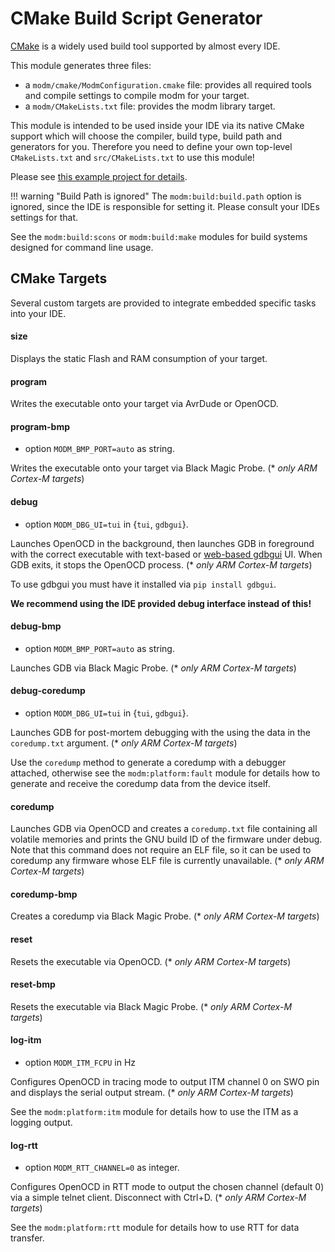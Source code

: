 # CMake Build Script Generator

[CMake][] is a widely used build tool supported by almost every IDE.

This module generates three files:

- a `modm/cmake/ModmConfiguration.cmake` file: provides all required tools and
  compile settings to compile modm for your target.
- a `modm/CMakeLists.txt` file: provides the modm library target.

This module is intended to be used inside your IDE via its native CMake support
which will choose the compiler, build type, build path and generators for you.
Therefore you need to define your own top-level `CMakeLists.txt` and
`src/CMakeLists.txt` to use this module!

Please see [this example project for details](https://github.com/modm-ext/modm_starter_project).

!!! warning "Build Path is ignored"
    The `modm:build:build.path` option is ignored, since the IDE is responsible
    for setting it. Please consult your IDEs settings for that.

See the `modm:build:scons` or `modm:build:make` modules for build systems
designed for command line usage.


## CMake Targets

Several custom targets are provided to integrate embedded specific tasks into
your IDE.


#### size

Displays the static Flash and RAM consumption of your target.


#### program

Writes the executable onto your target via AvrDude or OpenOCD.


#### program-bmp

- option `MODM_BMP_PORT=auto` as string.

Writes the executable onto your target via Black Magic Probe.
(\* *only ARM Cortex-M targets*)


#### debug

- option `MODM_DBG_UI=tui` in {`tui`, `gdbgui`}.

Launches OpenOCD in the background, then launches GDB in foreground with the
correct executable with text-based or [web-based gdbgui][gdbgui] UI. When GDB
exits, it stops the OpenOCD process.
(\* *only ARM Cortex-M targets*)

To use gdbgui you must have it installed via `pip install gdbgui`.

**We recommend using the IDE provided debug interface instead of this!**


#### debug-bmp

- option `MODM_BMP_PORT=auto` as string.

Launches GDB via Black Magic Probe.
(\* *only ARM Cortex-M targets*)


#### debug-coredump

- option `MODM_DBG_UI=tui` in {`tui`, `gdbgui`}.

Launches GDB for post-mortem debugging with the using the data in the
`coredump.txt` argument.
(\* *only ARM Cortex-M targets*)

Use the `coredump` method to generate a coredump with a debugger attached,
otherwise see the `modm:platform:fault` module for details how to generate and
receive the coredump data from the device itself.


#### coredump

Launches GDB via OpenOCD and creates a `coredump.txt` file containing all
volatile memories and prints the GNU build ID of the firmware under debug.
Note that this command does not require an ELF file, so it can be used to
coredump any firmware whose ELF file is currently unavailable.
(\* *only ARM Cortex-M targets*)


#### coredump-bmp

Creates a coredump via Black Magic Probe.
(\* *only ARM Cortex-M targets*)


#### reset

Resets the executable via OpenOCD.
(\* *only ARM Cortex-M targets*)


#### reset-bmp

Resets the executable via Black Magic Probe.
(\* *only ARM Cortex-M targets*)


#### log-itm

- option `MODM_ITM_FCPU` in Hz

Configures OpenOCD in tracing mode to output ITM channel 0 on SWO pin and
displays the serial output stream.
(\* *only ARM Cortex-M targets*)

See the `modm:platform:itm` module for details how to use the ITM as a logging
output.


#### log-rtt

- option `MODM_RTT_CHANNEL=0` as integer.

Configures OpenOCD in RTT mode to output the chosen channel (default 0) via a
simple telnet client. Disconnect with Ctrl+D.
(\* *only ARM Cortex-M targets*)

See the `modm:platform:rtt` module for details how to use RTT for data transfer.


[cmake]: http://cmake.org
[gdbgui]: https://www.gdbgui.com

